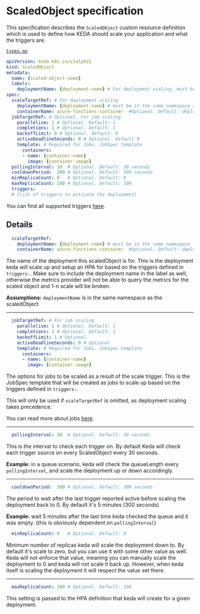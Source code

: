 # ScaledObject specification

This specification describes the `ScaledObject` custom resource definition which is used to define how KEDA should scale your application and what the triggers are.

[`types.go`](./../pkg/apis/keda/v1alpha1/types.go)

```yaml
apiVersion: keda.k8s.io/v1alpha1
kind: ScaledObject
metadata:
  name: {scaled-object-name}
  labels:
    deploymentName: {deployment-name} # For deployment scaling, must be in the same namespace as the ScaledObject
spec:
  scaleTargetRef: # For deployment scaling
    deploymentName: {deployment-name} # must be in the same namespace as the ScaledObject
    containerName: azure-functions-container  #Optional. Default: deployment.spec.template.spec.containers[0]
  jobTargetRef: # Optional. For job scaling
    parallelism: 1 # Optional. Default: 1
    completions: 1 # Optional. Default: 1
    backoffLimit: 0 # Optional. Default: 0
    activeDeadlineSeconds: 0 # Optional. Default 0
    template: # Required for Jobs. JobSpec template
      containers:
      - name: {container-name}
        image: {container-image}
  pollingInterval: 30  # Optional. Default: 30 seconds
  cooldownPeriod:  300 # Optional. Default: 300 seconds
  minReplicaCount: 0   # Optional. Default: 0
  maxReplicaCount: 100 # Optional. Default: 100
  triggers:
  # {list of triggers to activate the deployment}
```

You can find all supported triggers [here](./triggers).

## Details
```yaml
  scaleTargetRef:
    deploymentName: {deployment-name} # must be in the same namespace
    containerName: azure-functions-container  #Optional. Default: deployment.spec.template.spec.containers[0]
```

The name of the deployment this scaledObject is for. This is the deployment keda will scale up and setup an HPA for based on the triggers defined in `triggers:`. Make sure to include the deployment name in the label as well, otherwise the metrics provider will not be able to query the metrics for the scaled object and 1-n scale will be broken.

**Assumptions:** `deploymentName` is in the same namespace as the scaledObject

---
```yaml
  jobTargetRef: # For job scaling
    parallelism: 1 # Optional. Default: 1
    completions: 1 # Optional. Default: 1
    backoffLimit: 1 # Optional.
    activeDeadlineSeconds: 0 # Optional
    template: # Required for Jobs. JobSpec template
      containers:
      - name: {container-name}
        image: {container-image}
```

The options for jobs to be scaled as a result of the scale trigger. This is the JobSpec template that will be created as jobs to scale up based on the triggers defined in `triggers:`. 

This will only be used if `scaleTargetRef` is omitted, as deployment scaling takes precedence.

You can read more about jobs [here](https://kubernetes.io/docs/concepts/workloads/controllers/jobs-run-to-completion).

---

```yaml
  pollingInterval: 30  # Optional. Default: 30 seconds
```

This is the interval to check each trigger on. By default Keda will check each trigger source on every ScaledObject every 30 seconds.

**Example:** in a queue scenario, keda will check the queueLength every `pollingInterval`, and scale the deployment up or down accordingly.

---

```yaml
  cooldownPeriod:  300 # Optional. Default: 300 seconds
```

The period to wait after the last trigger reported active before scaling the deployment back to 0. By default it's 5 minutes (300 seconds)

**Example:** wait 5 minutes after the last time keda checked the queue and it was empty. (this is obviously dependent on `pollingInterval`)

```yaml
  minReplicaCount: 0   # Optional. Default: 0
```

Minimum number of replicas keda will scale the deployment down to. By default it's scale to zero, but you can use it with some other value as well. Keda will not enforce that value, meaning you can manually scale the deployment to 0 and keda will not scale it back up. However, when keda itself is scaling the deployment it will respect the value set there.

---

```yaml
  maxReplicaCount: 100 # Optional. Default: 100
```

This setting is passed to the HPA definition that keda will create for a given deployment.